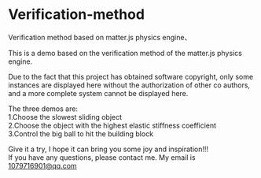 # Verification-method
Verification method based on matter.js physics engine、

This is a demo based on the verification method of the matter.js physics engine.

Due to the fact that this project has obtained software copyright, only some instances are displayed here without the authorization of other co authors, and a more complete system cannot be displayed here.

The three demos are:  
1.Choose the slowest sliding object  
2.Choose the object with the highest elastic stiffness coefficient  
3.Control the big ball to hit the building block

Give it a try, I hope it can bring you some joy and inspiration!!!  
If you have any questions, please contact me. My email is 1079716901@qq.com
